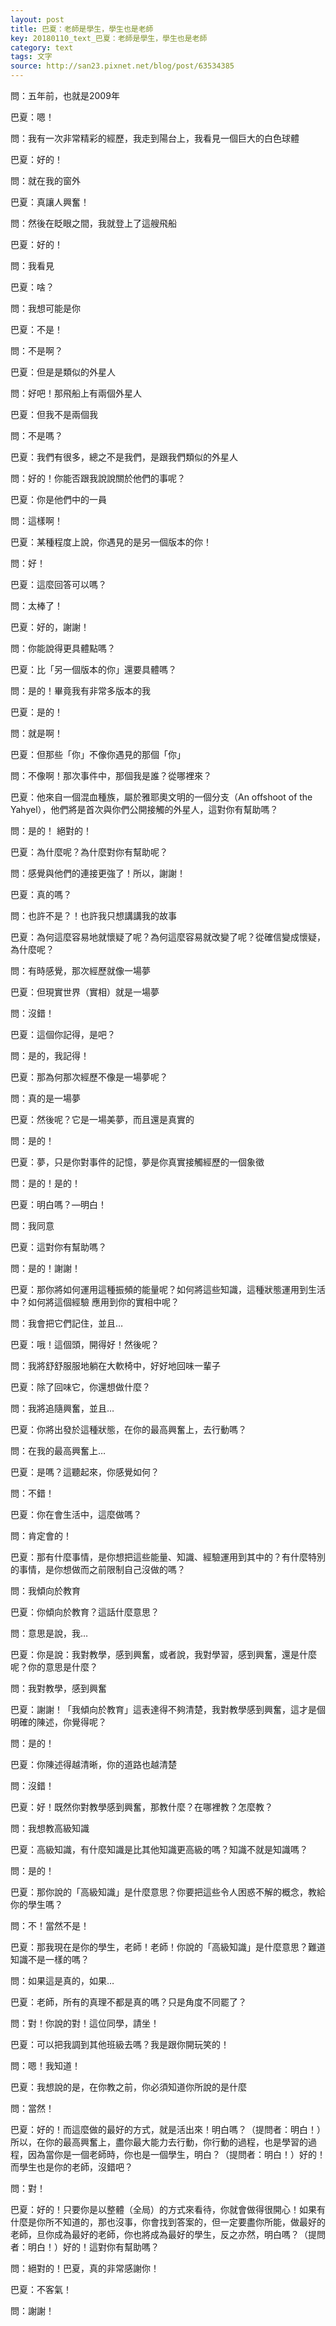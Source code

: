 ```yaml
---
layout: post
title: 巴夏：老師是學生，學生也是老師
key: 20180110_text_巴夏：老師是學生，學生也是老師
category: text
tags: 文字
source: http://san23.pixnet.net/blog/post/63534385
---
```



問：五年前，也就是2009年

巴夏：嗯！

問：我有一次非常精彩的經歷，我走到陽台上，我看見一個巨大的白色球體

巴夏：好的！

問：就在我的窗外

巴夏：真讓人興奮！

問：然後在眨眼之間，我就登上了這艘飛船

巴夏：好的！

問：我看見

巴夏：啥？

問：我想可能是你

巴夏：不是！

問：不是啊？

巴夏：但是是類似的外星人

問：好吧！那飛船上有兩個外星人

巴夏：但我不是兩個我

問：不是嗎？

巴夏：我們有很多，總之不是我們，是跟我們類似的外星人

問：好的！你能否跟我說說關於他們的事呢？

巴夏：你是他們中的一員

問：這樣啊！

巴夏：某種程度上說，你遇見的是另一個版本的你！

問：好！

巴夏：這麼回答可以嗎？

問：太棒了！

巴夏：好的，謝謝！

問：你能說得更具體點嗎？

巴夏：比「另一個版本的你」還要具體嗎？

問：是的！畢竟我有非常多版本的我

巴夏：是的！

問：就是啊！

巴夏：但那些「你」不像你遇見的那個「你」

問：不像啊！那次事件中，那個我是誰？從哪裡來？

巴夏：他來自一個混血種族，屬於雅耶奧文明的一個分支（An offshoot of the Yahyel），他們將是首次與你們公開接觸的外星人，這對你有幫助嗎？

問：是的！ 絕對的！

巴夏：為什麼呢？為什麼對你有幫助呢？

問：感覺與他們的連接更強了！所以，謝謝！

巴夏：真的嗎？

問：也許不是？！也許我只想講講我的故事

巴夏：為何這麼容易地就懷疑了呢？為何這麼容易就改變了呢？從確信變成懷疑，為什麼呢？

問：有時感覺，那次經歷就像一場夢

巴夏：但現實世界（實相）就是一場夢

問：沒錯！

巴夏：這個你記得，是吧？

問：是的，我記得！

巴夏：那為何那次經歷不像是一場夢呢？

問：真的是一場夢

巴夏：然後呢？它是一場美夢，而且還是真實的

問：是的！

巴夏：夢，只是你對事件的記憶，夢是你真實接觸經歷的一個象徵

問：是的！是的！

巴夏：明白嗎？—明白！

問：我同意

巴夏：這對你有幫助嗎？

問：是的！謝謝！

巴夏：那你將如何運用這種振頻的能量呢？如何將這些知識，這種狀態運用到生活中？如何將這個經驗 應用到你的實相中呢？

問：我會把它們記住，並且…

巴夏：哦！這個頭，開得好！然後呢？

問：我將舒舒服服地躺在大軟椅中，好好地回味一輩子

巴夏：除了回味它，你還想做什麼？

問：我將追隨興奮，並且…

巴夏：你將出發於這種狀態，在你的最高興奮上，去行動嗎？

問：在我的最高興奮上…

巴夏：是嗎？這聽起來，你感覺如何？

問：不錯！

巴夏：你在會生活中，這麼做嗎？

問：肯定會的！

巴夏：那有什麼事情，是你想把這些能量、知識、經驗運用到其中的？有什麼特別的事情，是你想做而之前限制自己沒做的嗎？

問：我傾向於教育

巴夏：你傾向於教育？這話什麼意思？

問：意思是說，我…

巴夏：你是說：我對教學，感到興奮，或者說，我對學習，感到興奮，還是什麼呢？你的意思是什麼？

問：我對教學，感到興奮

巴夏：謝謝！「我傾向於教育」這表達得不夠清楚，我對教學感到興奮，這才是個明確的陳述，你覺得呢？

問：是的！

巴夏：你陳述得越清晰，你的道路也越清楚

問：沒錯！

巴夏：好！既然你對教學感到興奮，那教什麼？在哪裡教？怎麼教？

問：我想教高級知識

巴夏：高級知識，有什麼知識是比其他知識更高級的嗎？知識不就是知識嗎？

問：是的！

巴夏：那你說的「高級知識」是什麼意思？你要把這些令人困惑不解的概念，教給你的學生嗎？

問：不！當然不是！

巴夏：那我現在是你的學生，老師！老師！你說的「高級知識」是什麼意思？難道知識不是一樣的嗎？

問：如果這是真的，如果…

巴夏：老師，所有的真理不都是真的嗎？只是角度不同罷了？

問：對！你說的對！這位同學，請坐！

巴夏：可以把我調到其他班級去嗎？我是跟你開玩笑的！

問：嗯！我知道！

巴夏：我想說的是，在你教之前，你必須知道你所說的是什麼

問：當然！

巴夏：好的！而這麼做的最好的方式，就是活出來！明白嗎？（提問者：明白！）所以，在你的最高興奮上，盡你最大能力去行動，你行動的過程，也是學習的過程，因為當你是一個老師時，你也是一個學生，明白？（提問者：明白！）好的！而學生也是你的老師，沒錯吧？

問：對！

巴夏：好的！只要你是以整體（全局）的方式來看待，你就會做得很開心！如果有什麼是你所不知道的，那也沒事，你會找到答案的，但一定要盡你所能，做最好的老師，旦你成為最好的老師，你也將成為最好的學生，反之亦然，明白嗎？（提問者：明白！）好的！這對你有幫助嗎？

問：絕對的！巴夏，真的非常感謝你！

巴夏：不客氣！

問：謝謝！
